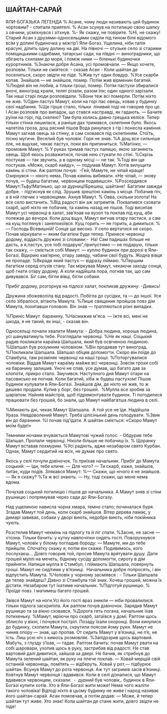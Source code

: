## ШАЙТАН-САРАЙ

ЯЛИ-БОГАЗЬКА ЛЕГЕНДА
% Асане, чому люди називають цей будинок чортовим? - спитали приятелі.
% Асан зсунув на потилицю свою шапку з овчини, усміхнувся і зітхнув.
%- Як скажу, не повірите.
%Ні, не скажу!
Старий Асан з друзями-односельцями сиділи під тином біля відомого всім у долині будиночка у міжгір’ї Яли-Богаз.
Ущелина, ніби талія красуні, ділить одну долину на дві.
На півночі — отузьке село зі старими поміщицькими садибами, татарські сади, на півдні — виноградники, що збігають схилами до моря, і поміж ними — біленькі будиночки курортників.
%Знаючи добре Асана, усі промовчали.
— Якщо хочете, розповім.
Тільки не смійтеся. - сказав Асан - Коли шайтан де поселиться, скоро звідти не піде.
%Жив тут один бовдур.
%Усе скарби копав.
Знайшов — не знайшов, помер.
Потім жив вірменин багатий.
%Людей він не любив, а тільки гроші, помер.
Потім пастухи збиралися вночі, виноград крали, телят різали, разом їли; один одного зарізали.
Так наші старі люди розповідали.
%Вони теж всі померли.
Потім ніхто не жив.
%Один пастух Мамут, коли на горі пас овець, ховав у будинку свої надбання.
%Ще гірше стало, тільки  лінивий тоді не говорив про це.
І Асан розповів про випадок, що стався насправді, як гадають.
— Бачите руїни на горі, під скелею?
Там була колись давно грецька келісе.
Тепер тільки стінка лишилася, а раніше дах тримався, склепіння було.
Якось налетіла гроза, дощ рясний пішов
Вода ринулася з гір і понесла каміння.
Мамут загнав овець за стінку, а сам сховався під склепінням.
Стоїть, пісню мугиче.
Веселий був чоловік.
Горя не знав.
%А дощ все сильніше ллє, не вщухає, чекає пастух, поки він припиниться.
%Матінко, — промовив Мамут.
% У руках тримав пастух палицю, якою заганяють овець.
Щоб якось розважитися, почав нею стукати по стіні.
%Скрізь постукав — так звучить, а в одному місці — не так.
%Тоді він ще постукав.
«Може, скарб найду», — подумав Мамут.
Хотів вилущити камінь зі стіни.
Аж раптом почув:  -Гей, Мамуте, не чіпай краще!
Озирнувся — нікого нема.
Почав камінь вибивати.
«Не чіпай, — знову почув, — будеш багатим, червонцем подавишся».
%Розсердився Мамут:Тьфу!Матінько, що за дурниці!Брешеш, шайтане!
 Багатим завжди добре. - підтиснув як слід.
Зрушив зрештою камінь з місця.
Побачив піч, а в ній глечик з червонцями.
Ахнув Мамут.
% Овва, скільки золота!
На все село вистачить.
%Від радості він аж затремтів.
Поквапився сховати скарб, щоб ніхто не побачив, та камінь назад не пішов.
Тоді висипав Мамут усі червонці в халат, зав’язав на вузол та поклав під кущ, аби полежав до вечора.
Коли дощ вщух, Мамут вигнав отару пастися, а сам на кущ поглянув і занепокоївся.
Кущ горить — не горить, а димиться.
%— Господь Всевишній!
Сонце ще високо.
У село вертатися не скоро.
Почав міркувати — яким багатієм буде тепер.
Принесе червонці додому, віддасть дружині зі словами:-  На! Сам падишах більше не дасть, а я,пастух, усе тобі подарую",припустимо — не подарую, тільки так скажу, — сміється собі Мамут: — куплю будинок при дорозі в Яли-Богазі.
Відкрию кав’ярню, отару заведу, чабани свої будуть.
Жодна вівця не пропаде.
%Вкраде який пастух — відразу піймаю.
%Першим багатієм серед отузів стану.
Так міркував Мамут, чекаючи заходу сонця, щоб гнати отару додому.
А коли надійшла пора, погнав так, що сам дивувався.
Біг сам, бігли вівці, бігли собаки.

Прибіг додому, розгорнув на підлозі халат, покликав дружину: -Дивись!

Дружина збожеволіла від радості.
Побігла до сусідки, та — до іншої.
Усе село зібралося, вітають Мамута.
%Лише священик пройшов повз дім Мамута, похитавши головою.
Він знав — трапляються різні випадки.

%Приніс Мамут  баранину.
%Насмажив м'яса.
— їжте всі, мені не шкода, я не такий, як інші, - сказав він.

Односельці почали хвалити Мамута: - Добра людина, хороша людина, усі шануватимуть тебе.
Розглядали червонці.
%Не як наші.
Соцький радив покликати караїма Шапшала, який був освіченою людиною.
%Шапшал був розумним чоловіком.
%Він продавав тут виноград.
%Покликали Шапшала.
Шапшал обіцяв допомогти.
Скоро він поїде до Стамбула, там розміняє червонці на наші гроші.
%Поторгувалися чоловіки.
Віддав Мамут караїму майже всі червонці.
Зовсім трохи собі на баранину залишив.
Уночі не спав, усе думав, що багато дав за клопоти, прикро стало.
Змучився.
Наступного дня Мамут отари на пасовисько не погнав.
Коли багатий, хіба ж будеш пастухом!
Пішов будинок купувати в Яли-Богазі.
Знайшов дім, де ніхто не жив, то ж дешево продали.
Купив у борг, без грошей.
 %Мулла все зробив за шаріатом.
Найняв майстрів, щоб підремонтувати будинок.
Ті погодилися працювати без грошей, бо знали, що Мамут найбагатша людина в селі.

%Минають дні, чекає Мамут Шапшала.
 А той усе не їде.
Надійшла Ураза.
Невдоволений Мамут.
Треба цілісінький день голодувати.
%Звик він до баранини.
%І почав під'їдати.
А шайтан сміється: «Скоро Мамут моїм буде!»

Темними ночами вчувається Мамутові чужий голос: - Обдурив тебе Шапшал.
Пропали червонці.
Ніколи більше не побачиш їх.
% Щоранку Мамут вставав похмурим.
%Усі радіють, адже незабаром свято Курбан.
Однак, Мамут сердитий на всіх, не думає про свято.

Якось у селі почули дзвіночок.
То приїхав начальник.
Прибіг до Мамута соцький:
— Іди, тебе кличе.
— Для чого?
— Ти скарб, каже, знайшов, питає, куди подів.
Злякався Мамут:
%— Скажи, що нічого я не знайшов.
— Як я скажу?
%Та ж всі знають.
— Ну, тоді скажи, що мене нема вдома.

Почухав соцький потилицю і пішов до начальника.
А Мамут зняв зі стіни рушницю і попрямував через сади до Яли-Богазу.

Над ущелиною нависла чорна хмара, темно стало; починалася буря.
Згадав Мамут той день, коли скарб знайшов.
Вітер дерева ламає, у димарі завиває, собаки у дворі виють, недобре виють, ніби покійника чують.

Розстелив Мамут чекмінь на підлогу та й ліг спати.
%Засне, не засне — хтозна.
Тільки бачить: у кутку навпочіпки сидять гості.
Поворухнувся Мамут, чоловік у білому погладив бороду:
— Мамуте, ми до тебе прийшли.
Спочатку скажу я, потім він скаже.
Подивимось, кого послухаєш...
Довго говорив той, просив Мамута врятувати душу.
Дати грошей муллі на мечеть, бідному сусіду допомогти, сироту в дім прийняти.
Напише мулла в Стамбул, і піймають Шапшала, повернуть  гроші.
Мамут не сидітиме у в’язниці.
 Начальника добре попросять, і він відпустить Мамута.
%Чоловік у чорному засміявся : - Тільки Шапшала де тепер знайдеш?
Давно зі Стамбула той зник.
Хочеш грошей, можна їх дістати.
Незабаром тут їхатиме начальник.
%Підготуй рушницю.
% Проїде повз.
І матимеш багато грошей.

Звівся Мамут на ноги.Усі його гості враз зникли — ніби провалилися.
тільки підлога заскрипіла.
Аж раптом почув дзвіночок.
Зарядив Мамут рушницю та за вікно сховався.
%Дорога геть погана, начальник їхав потихеньку.
%Мамут, мріючи про скарб, затаївся у домі.
Раптом щось зблисло у вікні, і почувся постріл.
Позаду їхали охоронці.
Вони кинулися до будинку, схопили Мамута, скрутили поясом йому руки.
Мамут не чинив опору — знав, що пропав.
От сидить Мамут у в’язниці, не п’є, не їсть.
Лиш усю ніч з кимось розмовляє.
%Запідозрив щось вартовий.
Мабуть, з глузду з’їхав, — гадає.
Раптом бачить: почав Мамут рвати на собі шаровари, ухопив щось в руку, застрибав від радості.
Не став вартовий далі дивитися, зайшов за двері.
Не бачив, як стрибнув до Мамута зелений шайтан, як руку на плече поклав.
— Ховай мерщій свій останній червонець, помітять — відберуть.
Ховай у рот,— підбурює шайтан.
Всунув Мамут до рота червонця.
Аж тут загримів засів в’язниці.
Ковтнув Мамут червонця і вдавився.
Коли в селі дізналися, що Мамут вдавився червонцем, сказали:
 -  дурний був чоловік,.
будинок в Яли-Богазі купити хотів.
Хто в Яли-Богазі жити може!
Нема чого жаліти такого чоловіка!
Відтоді ніхто в цьому будинку не живе і народ називає його шайтан-сарай.
Асан помовчав, а потім додав:
— Може, й тепер шайтан тут живе.
Хто знає!
Коли шайтан де стане жити, довго звідти не піде!
